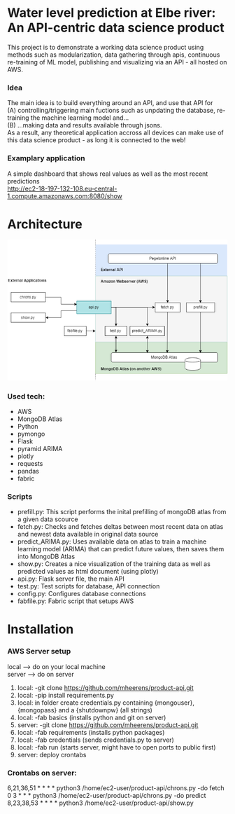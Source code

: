 # Water level prediction at Elbe river: An API-centric data science product
This project is to demonstrate a working data science product using methods such as
modularization, data gathering through apis, continuous re-training of ML model, publishing
and visualizing via an API - all hosted on AWS. 
### Idea
The main idea is to build everything around an API, and use that API for<br/>
(A) controlling/triggering main fuctions such as unpdating the database, re-training the 
machine learning model and...<br/>
(B) ...making data and results available through jsons.<br/>
As a result, any theoretical application accross all devices can make use of 
this data science product - as long it is connected to the web!
### Examplary application
A simple dashboard that shows real values as well as the most recent predictions<br/>
http://ec2-18-197-132-108.eu-central-1.compute.amazonaws.com:8080/show
# Architecture
![alt text](overview.png)
### Used tech:
- AWS
- MongoDB Atlas
- Python
- pymongo
- Flask
- pyramid ARIMA
- plotly
- requests
- pandas
- fabric
### Scripts
- prefill.py: This script performs the inital prefilling of mongoDB atlas from a given data scource
- fetch.py: Checks and fetches deltas between most recent data on atlas and newest data 
available in original data source
- predict_ARIMA.py: Uses available data on atlas to train a machine learning model (ARIMA) that can predict
future values, then saves them into MongoDB Atlas
- show.py: Creates a nice visualization of the training data as well as predicted values as html document (using plotly)
- api.py: Flask server file, the main API
- test.py: Test scripts for database, API connection
- config.py: Configures database connections
- fabfile.py: Fabric script that setups AWS
# Installation
### AWS Server setup
local --> do on your local machine<br/>
server --> do on server<br/>
1. local: -git clone https://github.com/mheerens/product-api.git
2. local: -pip install requirements.py
3. local: in folder create credentials.py containing {mongouser}, {mongopass} and a {shutdownpw} (all strings)
4. local: -fab basics (installs python and git on server)
5. server: -git clone https://github.com/mheerens/product-api.git
6. local: -fab requirements (installs python packages)
7. local: -fab credentials (sends credentials.py to server)
8. local: -fab run (starts server, might have to open ports to public first)
9. server: deploy crontabs 
### Crontabs on server:
6,21,36,51 * * * * python3 /home/ec2-user/product-api/chrons.py -do fetch<br/>
0 3 * * * python3 /home/ec2-user/product-api/chrons.py -do predict<br/>
8,23,38,53 * * * * python3 /home/ec2-user/product-api/show.py
